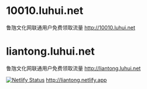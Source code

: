 # 10010.luhui.net
鲁虺文化网联通用户免费领取流量
http://10010.luhui.net

# liantong.luhui.net
鲁虺文化网联通用户免费领取流量
http://liantong.luhui.net


[![Netlify Status](https://api.netlify.com/api/v1/badges/69a95294-76e2-4e73-85bd-a436411b594a/deploy-status)](https://app.netlify.com/sites/liantong/deploys)
http://liantong.netlify.app










